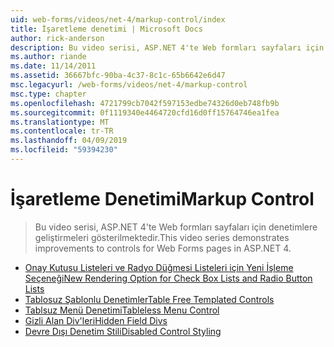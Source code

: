 ```yaml
---
uid: web-forms/videos/net-4/markup-control/index
title: İşaretleme denetimi | Microsoft Docs
author: rick-anderson
description: Bu video serisi, ASP.NET 4'te Web formları sayfaları için denetimlere geliştirmeleri gösterilmektedir.
ms.author: riande
ms.date: 11/14/2011
ms.assetid: 36667bfc-90ba-4c37-8c1c-65b6642e6d47
msc.legacyurl: /web-forms/videos/net-4/markup-control
msc.type: chapter
ms.openlocfilehash: 4721799cb7042f597153edbe74326d0eb748fb9b
ms.sourcegitcommit: 0f1119340e4464720cfd16d0ff15764746ea1fea
ms.translationtype: MT
ms.contentlocale: tr-TR
ms.lasthandoff: 04/09/2019
ms.locfileid: "59394230"
---
```

# <a name="markup-control"></a><span data-ttu-id="5ef31-103">İşaretleme Denetimi</span><span class="sxs-lookup"><span data-stu-id="5ef31-103">Markup Control</span></span>

> <span data-ttu-id="5ef31-104">Bu video serisi, ASP.NET 4'te Web formları sayfaları için denetimlere geliştirmeleri gösterilmektedir.</span><span class="sxs-lookup"><span data-stu-id="5ef31-104">This video series demonstrates improvements to controls for Web Forms pages in ASP.NET 4.</span></span>


- [<span data-ttu-id="5ef31-105">Onay Kutusu Listeleri ve Radyo Düğmesi Listeleri için Yeni İşleme Seçeneği</span><span class="sxs-lookup"><span data-stu-id="5ef31-105">New Rendering Option for Check Box Lists and Radio Button Lists</span></span>](aspnet-4-quick-hit-new-rendering-option-for-check-box-lists-and-radio-button-lists.md)
- [<span data-ttu-id="5ef31-106">Tablosuz Şablonlu Denetimler</span><span class="sxs-lookup"><span data-stu-id="5ef31-106">Table Free Templated Controls</span></span>](aspnet-4-quick-hit-table-free-templated-controls.md)
- [<span data-ttu-id="5ef31-107">Tablsuz Menü Denetimi</span><span class="sxs-lookup"><span data-stu-id="5ef31-107">Tableless Menu Control</span></span>](aspnet-4-quick-hit-tableless-menu-control.md)
- [<span data-ttu-id="5ef31-108">Gizli Alan Div'leri</span><span class="sxs-lookup"><span data-stu-id="5ef31-108">Hidden Field Divs</span></span>](aspnet-4-quick-hit-hidden-field-divs.md)
- [<span data-ttu-id="5ef31-109">Devre Dışı Denetim Stili</span><span class="sxs-lookup"><span data-stu-id="5ef31-109">Disabled Control Styling</span></span>](aspnet-4-quick-hit-disabled-control-styling.md)
